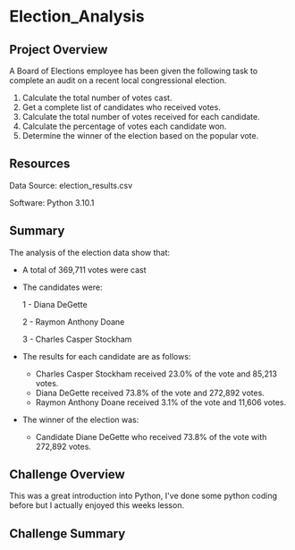 # Election_Analysis

## Project Overview
A Board of Elections employee has been given the following task to complete an audit on a recent local congressional election.
  1. Calculate the total number of votes cast.
  2. Get a complete list of candidates who received votes.
  3. Calculate the total number of votes received for each candidate.
  4. Calculate the percentage of votes each candidate won.
  5. Determine the winner of the election based on the popular vote.

## Resources
Data Source: election_results.csv

Software: Python 3.10.1

## Summary
The analysis of the election data show that:
- A total of 369,711 votes were cast
- The candidates were:

    1 - Diana DeGette
    
    2 - Raymon Anthony Doane
    
    3 - Charles Casper Stockham
    
- The results for each candidate are as follows:
    - Charles Casper Stockham received 23.0% of the vote and 85,213 votes.
    - Diana DeGette received 73.8% of the vote and 272,892 votes.
    - Raymon Anthony Doane received 3.1% of the vote and 11,606 votes.
- The winner of the election was:
    - Candidate Diane DeGette who received 73.8% of the vote with 272,892 votes.

## Challenge Overview
This was a great introduction into Python, I've done some python coding before but I actually enjoyed this weeks lesson.

## Challenge Summary

